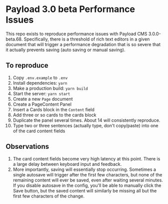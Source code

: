 # Payload 3.0 beta Performance Issues

This repo exists to reproduce performance issues with Payload CMS 3.0.0-beta.68. Specifically, there is a threshold of rich text editors in a given document that will trigger a performance degradation that is so severe that it actually prevents saving (auto saving or manual saving).

## To reproduce

1. Copy `.env.example` to `.env`
2. Install dependencies: `yarn`
3. Make a production build: `yarn build`
4. Start the server: `yarn start`
5. Create a new `Page` document
6. Create a PageContent Panel
7. Insert a Cards block in the `Content` field
8. Add three or so cards to the cards block
9. Duplicate the panel several times. About 14 will consistently reproduce.
10. Type two or three sentences (actually type, don't copy/paste) into one of the card content fields

## Observations

1. The card content fields become very high latency at this point. There is a large delay between keyboard input and feedback.
2. More importantly, saving will essentially stop occurring. Sometimes a single autosave will trigger after the first few characters, but none of the remaining content will ever be saved, even after waiting several minutes. If you disable autosave in the config, you'll be able to manually click the Save button, but the saved content will similarly be missing all but the first few characters of the change.
